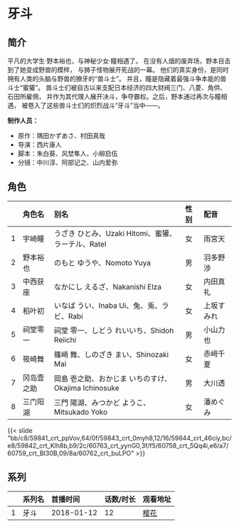 # 牙斗


## 简介

平凡的大学生·野本裕也，与神秘少女·瞳相遇了。
在没有人烟的废弃场，野本目击到了她变成野兽的模样，
与狮子怪物展开死战的一幕。
他们的真实身份，是同时拥有人类的头脑与野兽的獠牙的“兽斗士”。
并且，瞳是隐藏着最强斗争本能的兽斗士“蜜獾”。
兽斗士们被自古以来支配日本经济的四大财阀三门、八菱、角供、石田所雇佣，
并作为其代理人展开决斗，争夺霸权。之后，野本通过再次与瞳相遇，
被卷入了这些兽斗士们的炽烈战斗“牙斗”当中——。

**制作人员：**
- 原作：隅田かずあさ、村田真哉
- 导演：西片康人
- 脚本：朱白葵、风埜隼人、小柳启伍
- 分镜：中川淳、阿部记之、山内爱弥

## 角色

|     |   角色名   |   别名  | 性别 |  配音  |
|:--- |:------  |:----      |:---  |:--   |
| 1 | 宇崎瞳 | うざき ひとみ、Uzaki Hitomi、蜜獾、ラーテル、Ratel | 女 | 雨宮天 |
| 2 | 野本裕也 | のもと ゆうや、Nomoto Yuya | 男 | 羽多野渉 |
| 3 | 中西获座 | なかにし えるざ、Nakanishi Elza | 女 | 内田真礼 |
| 4 | 稻叶初 | いなば うい、Inaba Ui、兔、兎、ラビ、Rabi | 女 | 上坂すみれ |
| 5 | 祠堂零一 | 祠堂 零一、しどう れいいち、Shidoh Reiichi | 男 | 小山力也 |
| 6 | 筱崎舞 | 篠崎 舞、しのざき まい、Shinozaki Mai | 女 | 赤﨑千夏 |
| 7 | 冈岛壹之助 | 岡島 壱之助、おかじま いちのすけ、Okajima Ichinosuke | 男 | 大川透 |
| 8 | 三门阳湖 | 三門 陽湖、みつかど ようこ、Mitsukado Yoko | 女 | 潘めぐみ |

{{< slide "bb/c8/59841_crt_ppVov,64/0f/59843_crt_0myh8,12/16/59844_crt_46ciy,bc/e8/59842_crt_Klh8b,b9/2c/60763_crt_yynG0,3f/f5/60758_crt_5Qq4i,e6/a7/60759_crt_BI30B,09/8a/60762_crt_buLPO" >}}

## 系列

|     |   系列名   |   首播时间  | 话数/时长  | 观看地址 |
|:---  |:------    |:----      |:---       |:---  |
| 1 | 牙斗 | 2018-01-12 | 12 | [樱花](https://www.cykz.net/vodplay/yadoushouniang-1-1/)  |



